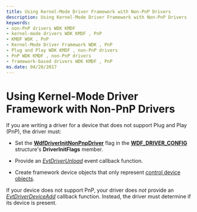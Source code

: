 ```yaml
---
title: Using Kernel-Mode Driver Framework with Non-PnP Drivers
description: Using Kernel-Mode Driver Framework with Non-PnP Drivers
keywords:
- non-PnP drivers WDK KMDF
- kernel-mode drivers WDK KMDF , PnP
- KMDF WDK , PnP
- Kernel-Mode Driver Framework WDK , PnP
- Plug and Play WDK KMDF , non-PnP drivers
- PnP WDK KMDF , non-PnP drivers
- framework-based drivers WDK KMDF , PnP
ms.date: 04/20/2017
---
```


# Using Kernel-Mode Driver Framework with Non-PnP Drivers





If you are writing a driver for a device that does not support Plug and Play (PnP), the driver must:

-   Set the [**WdfDriverInitNonPnpDriver**](/windows-hardware/drivers/ddi/wdfdriver/ne-wdfdriver-_wdf_driver_init_flags) flag in the [**WDF\_DRIVER\_CONFIG**](/windows-hardware/drivers/ddi/wdfdriver/ns-wdfdriver-_wdf_driver_config) structure's **DriverInitFlags** member.

-   Provide an [*EvtDriverUnload*](/windows-hardware/drivers/ddi/wdfdriver/nc-wdfdriver-evt_wdf_driver_unload) event callback function.

-   Create framework device objects that only represent [control device objects](using-control-device-objects.md).

If your device does not support PnP, your driver does *not* provide an [*EvtDriverDeviceAdd*](/windows-hardware/drivers/ddi/wdfdriver/nc-wdfdriver-evt_wdf_driver_device_add) callback function. Instead, the driver must determine if its device is present.

 

